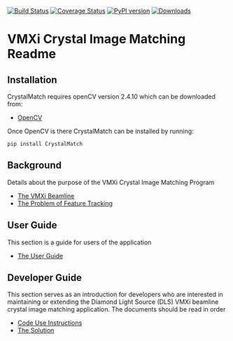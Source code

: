 [![Build Status](https://travis-ci.com/DiamondLightSource/CrystalMatch.svg?branch=master)](https://travis-ci.com/DiamondLightSource/CrystalMatch)
[![Coverage Status](https://coveralls.io/repos/github/DiamondLightSource/CrystalMatch/badge.svg?branch=master)](https://coveralls.io/github/DiamondLightSource/CrystalMatch?branch=master)
[![PyPI version](https://badge.fury.io/py/CrystalMatch.svg)](https://badge.fury.io/py/CrystalMatch)
[![Downloads](https://pepy.tech/badge/crystalmatch)](https://pepy.tech/project/crystalmatch)

VMXi Crystal Image Matching Readme
==================================

Installation
---------
CrystalMatch requires openCV version 2.4.10 which can be downloaded from:
* [OpenCV](https://opencv.org/releases.html)

Once OpenCV is there CrystalMatch can be installed by running:

```
pip install CrystalMatch
```

Background
----------
Details about the purpose of the VMXi Crystal Image Matching Program

* [The VMXi Beamline](https://github.com/DiamondLightSource/CrystalMatch/blob/master/docs/vmxi.md)
* [The Problem of Feature Tracking](https://github.com/DiamondLightSource/CrystalMatch/blob/master/docs/tracking.md)

User Guide
----------
This section is a guide for users of the application

* [The User Guide](https://github.com/DiamondLightSource/CrystalMatch/blob/master/docs/user_guide.md)

Developer Guide
---------------
This section serves as an introduction for developers who are interested in maintaining or extending the Diamond Light Source (DLS) VMXi beamline crystal image matching application. The documents should be read in order
 
* [Code Use Instructions](https://github.com/DiamondLightSource/CrystalMatch/blob/master/docs/setup.md)
* [The Solution](https://github.com/DiamondLightSource/CrystalMatch/blob/master/docs/solution.md)
